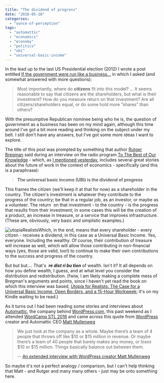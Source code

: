 ```yaml
---
title: "The dividend of progress"
date: "2016-05-18"
categories: 
  - "ounce-of-perception"
tags: 
  - "automattic"
  - "economics"
  - "economy"
  - "politics"
  - "ubi"
  - "universal-basic-income"
---
```


In the lead up to the last US Presidential election (2012) I wrote a post entitled [If the government were run like a business…](http://gbrettmiller.com/2012/09/27/if-the-government-were-run-like-a-business/) in which I asked (and somewhat answered with more questions):

> Most importantly, where do **citizens** fit into this model? ... It seems reasonable to say that citizens are the shareholders, but what is their investment? How do you measure return on that investment? Are all citizens/shareholders equal, or do some hold more “shares” than others?

With the presumptive Republican nominee being who he is, the question of government as a business has been on my mind again, although this time around I've got a bit more reading and thinking on the subject under my belt. I still don't have any answers, but I've got some more ideas I want to explore.

The title of this post was prompted by something that author [Rutger Bregman](https://twitter.com/rcbregman) said during an interview on the radio program [To The Best of Our Knowledge](http://ttbook.org/) - which, as [I mentioned yesterday](https://gbrettmiller.com/2016/05/16/rethinking-work/), includes several great stories about the future of work in the context of economics - specifically (and this is a paraphrase):

> **The universal basic income (UBI) is the dividend of progress**

This frames the citizen (we'll keep it at that for now) as a shareholder in the country. The citizen's investment is whatever they contribute to the progress of the country; be that in a regular job, as an investor, or maybe as a volunteer. The return  on that investment - to the country - is the progress that results from their investment; in some cases this will be the creation of a product, an increase in treasure, or a service that improves infrastructure. (These are, obviously, very basic and simplistic examples.)

![utopiaRealists](images/utopiarealists.jpg)Which, in the end, means that every shareholder - every citizen - receives a dividend, in this case as a Universal Basic Income. Yes, everyone. Including the wealthy. Of course, their contribution of treasure will increase as well, which will allow those contributing in non-financial ways (yes, those are valid, too!) to continue to make their own contributions to the success and progress of the country.

But but but.... That's <gasp> _**re dist ri bu tion**_ of wealth. Isn't it? It all depends on how you define wealth, I guess, and at what level you consider the distribution and redistribution. (fwiw, I am likely making a complete mess of Bregman's arguments and points, since I haven't yet read the book on which this interview was based, [Utopia for Realists: The Case for a Universal Basic Income, Open Borders, and a 15-Hour Workweek](http://www.amazon.com/Utopia-Realists-Universal-Borders-Workweek/dp/9082520303%3FSubscriptionId%3DAKIAJWAGHMYTPK5725MQ%26tag%3Dwiscpublradi-20%26linkCode%3Dxm2%26camp%3D2025%26creative%3D165953%26creativeASIN%3D9082520303); it's on my Kindle waiting to be read.)

As it turns out I had been reading some stories and interviews about [Automattic](https://automattic.com/), the company behind [WordPress.com](https://www.wordpress.com), this past weekend as I attended [WordCamp STL 2016](https://2016.stlouis.wordcamp.org/) and came across this quote from [WordPress](https://www.wordpress.org) creator and Automattic CEO [Matt Mullenweg](https://ma.tt)

> We just look at the company as a whole. Maybe there’s a team of 4 people that throws off like $10 or $15 million in revenue. Or maybe there’s a team of 40 people that barely makes any money, or _loses_ $10 or $15 million. Things basically balance out between them.
> 
> \-- [An extended interview with WordPress creator Matt Mullenweg](http://www.forbes.com/sites/jjcolao/2014/06/11/an-extended-interview-with-wordpress-creator-matt-mullenweg/4/#42514af56ae3)

So maybe it's not a perfect analogy / comparison, but I can't help thinking that Matt - and Rutger and many many others - just may be onto something here.
